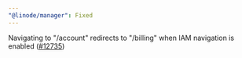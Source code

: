 ```yaml
---
"@linode/manager": Fixed
---
```


Navigating to "/account" redirects to "/billing" when IAM navigation is enabled ([#12735](https://github.com/linode/manager/pull/12735))
